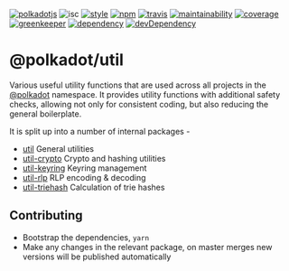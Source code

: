 [![polkadotjs](https://img.shields.io/badge/polkadot-js-orange.svg?style=flat-square)](https://polkadot.js.org)
![isc](https://img.shields.io/badge/license-ISC-lightgrey.svg?style=flat-square)
[![style](https://img.shields.io/badge/code%20style-semistandard-lightgrey.svg?style=flat-square)](https://github.com/Flet/semistandard)
[![npm](https://img.shields.io/npm/v/@polkadot/util.svg?style=flat-square)](https://www.npmjs.com/package/@polkadot/util)
[![travis](https://img.shields.io/travis/polkadot-js/util.svg?style=flat-square)](https://travis-ci.org/polkadot-js/util)
[![maintainability](https://img.shields.io/codeclimate/maintainability/polkadot-js/util.svg?style=flat-square)](https://codeclimate.com/github/polkadot-js/util/maintainability)
[![coverage](https://img.shields.io/coveralls/polkadot-js/util.svg?style=flat-square)](https://coveralls.io/github/polkadot-js/util?branch=master)
[![greenkeeper](https://img.shields.io/badge/greenkeeper-enabled-brightgreen.svg?style=flat-square)](https://greenkeeper.io/)
[![dependency](https://david-dm.org/polkadot-js/util.svg?style=flat-square)](https://david-dm.org/polkadot-js/util)
[![devDependency](https://david-dm.org/polkadot-js/util/dev-status.svg?style=flat-square)](https://david-dm.org/polkadot-js/util#info=devDependencies)

# @polkadot/util

Various useful utility functions that are used across all projects in the [@polkadot](https://polkadot.js.org) namespace. It provides utility functions with additional safety checks, allowing not only for consistent coding, but also reducing the general boilerplate.

It is split up into a number of internal packages -

- [util](packages/util/) General utilities
- [util-crypto](packages/util-crypto/) Crypto and hashing utilities
- [util-keyring](packages/util-keyring/) Keyring management
- [util-rlp](packages/util-rlp/) RLP encoding & decoding
- [util-triehash](packages/util-triehash/) Calculation of trie hashes

## Contributing

- Bootstrap the dependencies, `yarn`
- Make any changes in the relevant package, on master merges new versions will be published automatically
